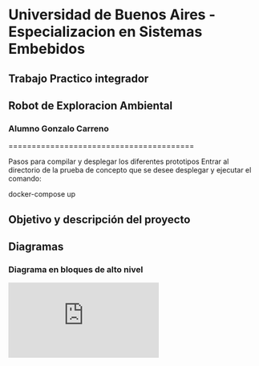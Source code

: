 # Universidad de Buenos Aires - Especializacion en Sistemas Embebidos
## Trabajo Practico integrador
## Robot de Exploracion Ambiental
### Alumno Gonzalo Carreno
========================================


Pasos para compilar y desplegar los diferentes prototipos
Entrar al directorio de la prueba de concepto que se desee desplegar y ejecutar el comando:

docker-compose up




## Objetivo y descripción del proyecto





## Diagramas

### Diagrama en bloques de alto nivel
![alt text](https://github.com/kronleuchter85/cese_proyecto_especializacion/images/software/arquitectura_software_global_v2.pdf )
